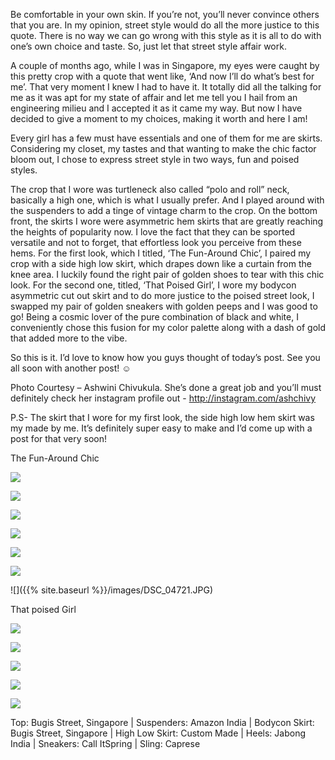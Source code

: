 Be comfortable in your own skin. If you’re not, you’ll never convince others that you are.
In my opinion, street style would do all the more justice to this quote. There is no way we can go wrong with this style as it is all to do with one’s own choice and taste. So, just let that street style affair work.

A couple of months ago, while I was in Singapore, my eyes were caught by this pretty crop with a quote that went like, ‘And now I’ll do what’s best for me’. That very moment I knew I had to have it. It totally did all the talking for me as it was apt for my state of affair and let me tell you I hail from an engineering milieu and I accepted it as it came my way. But now I have decided to give a moment to my choices, making it worth and here I am!

Every girl has a few must have essentials and one of them for me are skirts. Considering my closet, my tastes and that wanting to make the chic factor bloom out, I chose to express street style in two ways, fun and poised styles.

The crop that I wore was turtleneck also called “polo and roll” neck, basically a high one, which is what I usually prefer. And I played around with the suspenders to add a tinge of vintage charm to the crop.
On the bottom front, the skirts I wore were asymmetric hem skirts that are greatly reaching the heights of popularity now. I love the fact that they can be sported versatile and not to forget, that effortless look you perceive from these hems.
For the first look, which I titled, ‘The Fun-Around Chic’, I paired my crop with a side high low skirt, which drapes down like a curtain from the knee area. I luckily found the right pair of golden shoes to tear with this chic look.
For the second one, titled, ‘That Poised Girl’, I wore my bodycon asymmetric cut out skirt and to do more justice to the poised street look, I swapped my pair of golden sneakers with golden peeps and I was good to go!
Being a cosmic lover of the pure combination of black and white, I conveniently chose this fusion for my color palette along with a dash of gold that added more to the vibe.

So this is it. I’d love to know how you guys thought of today’s post. See you all soon with another post! ☺

Photo Courtesy – Ashwini Chivukula. She’s done a great job and you’ll must definitely check her instagram profile out - http://instagram.com/ashchivy

P.S- The skirt that I wore for my first look, the side high low hem skirt was my made by me. It’s definitely super easy to make and I’d come up with a post for that very soon!


The Fun-Around Chic

![]({{site.baseurl}}/images/DSC_0482.JPG)

![]({{site.baseurl}}/images/DSC_04851.jpg)

![]({{site.baseurl}}/images/DSC_0489.JPG)

![]({{site.baseurl}}/images/DSC_0528.JPG)

![]({{site.baseurl}}/images/DSC_04342.JPG)

![]({{site.baseurl}}/images/DSC_04722.JPG)

![]({{% site.baseurl %}}/images/DSC_04721.JPG)


That poised Girl

![]({{site.baseurl}}/images/DSC_0549.JPG)

![]({{site.baseurl}}/images/DSC_0550.JPG)

![]({{site.baseurl}}/images/DSC_0558.JPG)

![]({{site.baseurl}}/images/DSC_05591.JPG)

![]({{site.baseurl}}/images/DSC_05602.JPG)

Top:  Bugis Street, Singapore | Suspenders: Amazon India | Bodycon Skirt: Bugis Street, Singapore | High Low Skirt: Custom Made | Heels: Jabong India | Sneakers: Call ItSpring | Sling: Caprese
